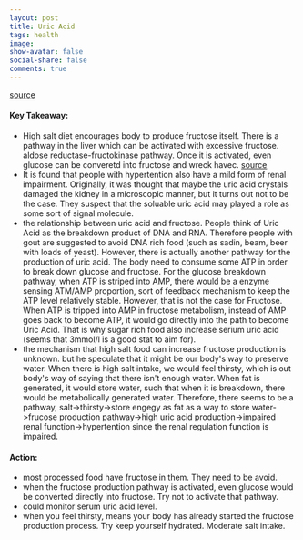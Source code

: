 ```yaml
---
layout: post
title: Uric Acid
tags: health
image:
show-avatar: false
social-share: false
comments: true
---
```


[source](https://peterattiamd.com/rickjohnson/)

#### Key Takeaway:
- High salt diet encourages body to produce fructose itself. There is a pathway in the liver which can be activated with excessive fructose. aldose reductase-fructokinase pathway. Once it is activated, even glucose can be converetd into fructose and wreck havec. [source](/docs/Health/salt.pdf)
- It is found that people with hypertention also have a mild form of renal impairment. Originally, it was thought that maybe the uric acid crystals damaged the kidney in a microscopic manner, but it turns out not to be the case. They suspect that the soluable uric acid may played a role as some sort of signal molecule.
- the relationship between uric acid and fructose. People think of Uric Acid as the breakdown product of DNA and RNA. Therefore people with gout are suggested to avoid DNA rich food (such as sadin, beam, beer with loads of yeast). However, there is actually another pathway for the production of uric acid. The body need to consume some ATP in order to break down glucose and fructose. For the glucose breakdown pathway, when ATP is striped into AMP, there would be a enzyme sensing ATM/AMP proportion, sort of feedback mechanism to keep the ATP level relatively stable. However, that is not the case for Fructose. When ATP is tripped into AMP in fructose metabolism, instead of AMP goes back to become ATP, it would go directly into the path to become Uric Acid. That is why sugar rich food also increase serium uric acid (seems that 3mmol/l  is a good stat to aim for).
- the mechanism that high salt food can increase fructose production is unknown. but he speculate that it might be our body's way to preserve water. When there is high salt intake, we would feel thirsty, which is out body's way of saying that there isn't enough water. When fat is generated, it would store water, such that when it is breakdown, there would be metabolically generated water. Therefore, there seems to be a pathway, salt->thirsty->store engegy as fat as a way to store water->frucose production pathway->high uric acid production->impaired renal function->hypertention since the renal regulation function is impaired.

#### Action:
- most processed food have fructose in them. They need to be avoid.
- when the fructose production pathway is activated, even glucose would be converted directly into fructose. Try not to activate that pathway.
- could monitor serum uric acid level. 
- when you feel thirsty, means your body has already started the fructose production process. Try keep yourself hydrated. Moderate salt intake.
